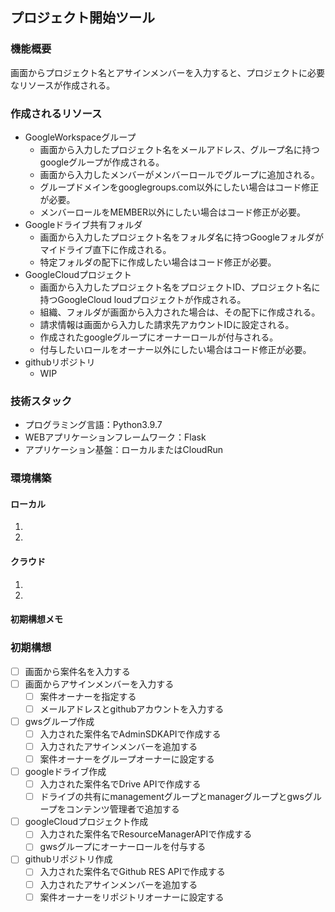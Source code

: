 ## プロジェクト開始ツール
### 機能概要
画面からプロジェクト名とアサインメンバーを入力すると、プロジェクトに必要なリソースが作成される。

### 作成されるリソース
- GoogleWorkspaceグループ
  - 画面から入力したプロジェクト名をメールアドレス、グループ名に持つgoogleグループが作成される。
  - 画面から入力したメンバーがメンバーロールでグループに追加される。
  - グループドメインをgooglegroups.com以外にしたい場合はコード修正が必要。
  - メンバーロールをMEMBER以外にしたい場合はコード修正が必要。
- Googleドライブ共有フォルダ
  - 画面から入力したプロジェクト名をフォルダ名に持つGoogleフォルダがマイドライブ直下に作成される。
  - 特定フォルダの配下に作成したい場合はコード修正が必要。
- GoogleCloudプロジェクト
  - 画面から入力したプロジェクト名をプロジェクトID、プロジェクト名に持つGoogleCloud loudプロジェクトが作成される。
  - 組織、フォルダが画面から入力された場合は、その配下に作成される。
  - 請求情報は画面から入力した請求先アカウントIDに設定される。
  - 作成されたgoogleグループにオーナーロールが付与される。
  - 付与したいロールをオーナー以外にしたい場合はコード修正が必要。
- githubリポジトリ
  - WIP

### 技術スタック
- プログラミング言語：Python3.9.7
- WEBアプリケーションフレームワーク：Flask
- アプリケーション基盤：ローカルまたはCloudRun

### 環境構築
#### ローカル
1.
1.

#### クラウド
1.
1.

#### 初期構想メモ
### 初期構想
- [ ] 画面から案件名を入力する
- [ ] 画面からアサインメンバーを入力する
  - [ ] 案件オーナーを指定する
  - [ ] メールアドレスとgithubアカウントを入力する
- [ ] gwsグループ作成
  - [ ] 入力された案件名でAdminSDKAPIで作成する
  - [ ] 入力されたアサインメンバーを追加する
  - [ ] 案件オーナーをグループオーナーに設定する
- [ ] googleドライブ作成
  - [ ] 入力された案件名でDrive APIで作成する
  - [ ] ドライブの共有にmanagementグループとmanagerグループとgwsグループをコンテンツ管理者で追加する
- [ ] googleCloudプロジェクト作成
  - [ ] 入力された案件名でResourceManagerAPIで作成する
  - [ ] gwsグループにオーナーロールを付与する
- [ ] githubリポジトリ作成
  - [ ] 入力された案件名でGithub RES APIで作成する
  - [ ] 入力されたアサインメンバーを追加する
  - [ ] 案件オーナーをリポジトリオーナーに設定する
